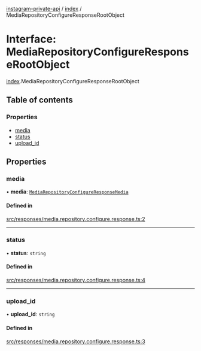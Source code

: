 [instagram-private-api](../../README.md) / [index](../../modules/index.md) / MediaRepositoryConfigureResponseRootObject

# Interface: MediaRepositoryConfigureResponseRootObject

[index](../../modules/index.md).MediaRepositoryConfigureResponseRootObject

## Table of contents

### Properties

- [media](MediaRepositoryConfigureResponseRootObject.md#media)
- [status](MediaRepositoryConfigureResponseRootObject.md#status)
- [upload\_id](MediaRepositoryConfigureResponseRootObject.md#upload_id)

## Properties

### media

• **media**: [`MediaRepositoryConfigureResponseMedia`](MediaRepositoryConfigureResponseMedia.md)

#### Defined in

[src/responses/media.repository.configure.response.ts:2](https://github.com/Nerixyz/instagram-private-api/blob/0e0721c/src/responses/media.repository.configure.response.ts#L2)

___

### status

• **status**: `string`

#### Defined in

[src/responses/media.repository.configure.response.ts:4](https://github.com/Nerixyz/instagram-private-api/blob/0e0721c/src/responses/media.repository.configure.response.ts#L4)

___

### upload\_id

• **upload\_id**: `string`

#### Defined in

[src/responses/media.repository.configure.response.ts:3](https://github.com/Nerixyz/instagram-private-api/blob/0e0721c/src/responses/media.repository.configure.response.ts#L3)
